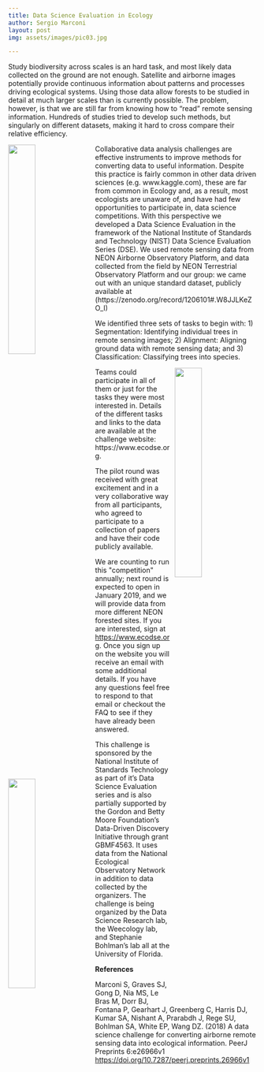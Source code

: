 ```yaml
---
title: Data Science Evaluation in Ecology
author: Sergio Marconi
layout: post
img: assets/images/pic03.jpg

---
```

Study biodiversity across scales is an hard task, and most likely data collected on the ground are not enough. Satellite and airborne images potentially provide continuous information about patterns and processes driving ecological systems. Using those data allow forests to be studied in detail at much larger scales than is currently possible. The problem, however, is that we are still far from knowing how to “read” remote sensing information. Hundreds of studies tried to develop such methods, but singularly on different datasets, making it hard to cross compare their relative efficiency.

<p><img src="{{ 'assets/images/blog/task1.jpg' | relative_url }}" style='height: 33%; width: 33%; object-fit; margin-right:10px; float: left; contain'/> Collaborative data analysis challenges are effective instruments to improve methods for converting data to useful information. Despite this practice is fairly common in other data driven sciences (e.g. www.kaggle.com),  these are far from common in Ecology and, as a result, most ecologists are unaware of, and have had few opportunities to participate in, data science competitions.
With this perspective we developed a Data Science Evaluation in the framework of the National Institute of Standards and Technology (NIST)  Data Science Evaluation Series (DSE). We used remote sensing data from NEON Airborne Observatory Platform, and data collected from the field by NEON Terrestrial Observatory Platform and our group: we came out with an unique standard dataset, publicly available at (https://zenodo.org/record/1206101#.W8JJLKeZO_I) </p>


We identified three sets of tasks to begin with: 1) Segmentation: Identifying individual trees in remote sensing images; 2) Alignment: Aligning ground data with remote sensing data; and 3) Classification: Classifying trees into species.

<p><img src="{{ 'assets/images/blog/task2.jpg' | relative_url }}" style='height: 33%; width: 33%; object-fit; margin-left:10px; float: right; contain'/>  Teams could participate in all of them or just for the tasks they were most interested in. Details of the different tasks and links to the data are available at the challenge website: https://www.ecodse.org. </p>

<p><img src="{{ 'assets/images/blog/task3.jpg' | relative_url }}" style='height: 33%; width: 33%; object-fit; margin-right:10px; float: left; contain'/> The pilot round was received with great excitement and in a very collaborative way from all participants, who agreed to participate to a collection of papers and have their code publicly available.


We are counting to run this "competition" annually; next round is expected to open in January 2019, and we will provide data from more different NEON forested sites. If you are interested, sign at https://www.ecodse.org. Once you sign up on the website you will receive an email with some additional details. If you have any questions feel free to respond to that email or checkout the FAQ to see if they have already been answered.

This challenge is sponsored by the National Institute of Standards Technology as part of it’s Data Science Evaluation series and is also partially supported by the Gordon and Betty Moore Foundation’s Data-Driven Discovery Initiative through grant GBMF4563. It uses data from the National Ecological Observatory Network in addition to data collected by the organizers. The challenge is being organized by the Data Science Research lab, the Weecology lab, and Stephanie Bohlman’s lab all at the University of Florida.

<b> References </b>

Marconi S, Graves SJ, Gong D, Nia MS, Le Bras M, Dorr BJ, Fontana P, Gearhart J, Greenberg C, Harris DJ, Kumar SA, Nishant A, Prarabdh J, Rege SU, Bohlman SA, White EP, Wang DZ. (2018) A data science challenge for converting airborne remote sensing data into ecological information. PeerJ Preprints 6:e26966v1 https://doi.org/10.7287/peerj.preprints.26966v1
